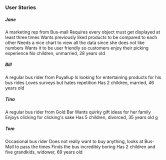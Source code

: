 ### User Stories

##### Jane
A marketing rep from Bus-mall
Requires every object must get displayed at least three times
Wants previously liked products to be compared to each other
Needs a nice chart to view all the data since she does not like numbers
Wants it to be user friendly so customers enjoy their picking experience
No children, unmarried, 28 years old


##### Bill
A regular bus rider from Puyallup
Is looking for entertaining products for his bus rides
Loves surveys but hates repetition
Has 2 children, married, 46 years old

##### Tina
A regular bus rider from Gold Bar
Wants quirky gift ideas for her family
Enjoys clicking for clicking's sake
Has 5 children, divorced, 35 years old
g
##### Tom
Occasional bus rider
Does not really want to buy anything, looks at Bus-Mall to pass the times
Finds the bus incredibly boring
Has 2 children  and five grandkids, widower, 69 years old
